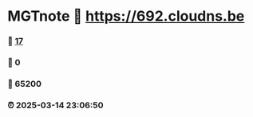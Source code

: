 # MGTnote :link: https://692.cloudns.be 
### :page_facing_up: [17](https://692.cloudns.be/tag.html) 
### :speech_balloon: 0 
### :hibiscus: 65200 
### :alarm_clock: 2025-03-14 23:06:50 
